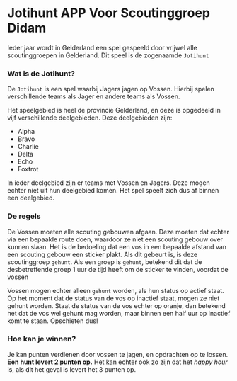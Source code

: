 # Jotihunt APP Voor Scoutinggroep Didam #

Ieder jaar wordt in Gelderland een spel gespeeld door vrijwel alle scoutinggroepen in Gelderland. Dit speel is de zogenaamde ```Jotihunt```

### Wat is de Jotihunt? ###

De ```Jotihunt``` is een spel waarbij Jagers jagen op Vossen.
Hierbij spelen verschillende teams als Jager en andere teams als Vossen.

Het speelgebied is heel de provincie Gelderland, en deze is opgedeeld in vijf verschillende deelgebieden.
Deze deelgebieden zijn:

* Alpha
* Bravo
* Charlie
* Delta
* Echo
* Foxtrot

In ieder deelgebied zijn er teams met Vossen en Jagers. Deze mogen echter niet uit hun deelgebied komen.
Het spel speelt zich dus af binnen een deelgebied.

### De regels ###

De Vossen moeten alle scouting gebouwen afgaan. Deze moeten dat echter via een bepaalde route doen, waardoor ze niet een scouting gebouw over kunnen slaan.
Het is de bedoeling dat een vos in een bepaalde afstand van een scouting gebouw een sticker plakt. Als dit gebeurt is, is deze scoutinggroep ```gehunt```.
Als een groep is ```gehunt```, betekend dit dat de desbetreffende groep 1 uur de tijd heeft om de sticker te vinden, voordat de vossen 


Vossen mogen echter alleen ```gehunt``` worden, als hun status op actief staat. Op het moment dat de status van de vos op inactief staat, mogen ze niet gehunt worden.
Staat de status van de vos echter op oranje, dan betekend het dat de vos wel gehunt mag worden, maar binnen een half uur op inactief komt te staan. Opschieten dus!

### Hoe kan je winnen? ###

Je kan punten verdienen door vossen te jagen, en opdrachten op te lossen.
**Een hunt levert 2 punten op.**
Het kan echter ook zo zijn dat het *happy hour* is, als dit het geval is levert het 3 punten op.
